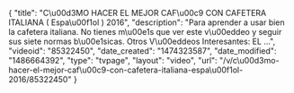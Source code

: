 {
    "title": "C\u00d3MO HACER EL MEJOR CAF\u00c9 CON CAFETERA ITALIANA ( Espa\u00f1ol ) 2016",
    "description": "Para aprender a usar bien la cafetera italiana. No tienes m\u00e1s que ver este v\u00eddeo y seguir sus siete normas b\u00e1sicas. Otros V\u00eddeos Interesantes: EL ...",
    "videoid": "85322450",
    "date_created": "1474323587",
    "date_modified": "1486664392",
    "type": "tvpage",
    "layout": "video",
    "url": "\/v\/c\u00d3mo-hacer-el-mejor-caf\u00c9-con-cafetera-italiana-espa\u00f1ol-2016\/85322450"
}